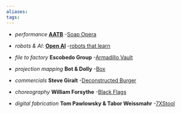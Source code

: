 ```yaml
---
aliases: 
tags: 
---
```


- *performance*
[**AATB**](https://www.aatb.ch/) -[Soap Opera](https://www.aatb.ch/exhibitions/soap-opera-va-dundee-gbr-2019/)

- *robots & AI*:
[**Open AI**](https://openai.com/) -[robots that learn](https://www.youtube.com/watch?v=0iYxqo1_nJA)

- *file to factory*
**Escobedo Group** -[Armadillo Vault](http://www.armadillovault.com/)

- *projection mapping*
**Bot & Dolly** -[Box](https://www.youtube.com/watch?v=lX6JcybgDFo)

- *commercials*
**Steve Giralt** -[Deconstructed Burger](https://vimeo.com/178939743)

- *choreography*
**William Forsythe** -[Black Flags](https://www.youtube.com/watch?v=6XVrrmm9jno)

- *digital fabrication*
**Tom Pawlowsky & Tabor Weissmahr** -[7XStool](https://www.youtube.com/watch?v=Haz7rilcjHA)


